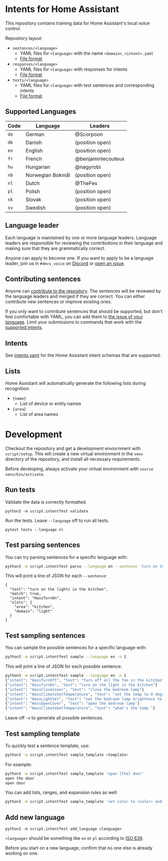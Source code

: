 # Intents for Home Assistant

This repository contains training data for Home Assistant's local voice control.

Repository layout:

* `sentences/<language>`
    * YAML files for `<language>` with the name `<domain>_<intent>.yaml`
    * [File format](sentences/README.md#file-format)
* `responses/<language>`
    * YAML files for `<language>` with responses for intents
    * [File format](responses/README.md#file-format)
* `tests/<language>`
    * YAML files for `<language>` with test sentences and corresponding intents
    * [File format](tests/README.md#file-format)


## Supported Languages

| Code | Language         | Leaders            |
|------|------------------|--------------------|
| `de` | German           | @Scorpoon          |
| `dk` | Danish           | (position open)    |
| `en` | English          | (position open)    |
| `fr` | French           | @benjaminlecouteux |
| `hu` | Hungarian        | @nagyrobi          |
| `nb` | Norwegian Bokmål | (position open)    |
| `nl` | Dutch            | @TheFes            |
| `pl` | Polish           | (position open)    |
| `sk` | Slovak           | (position open)    |
| `sv` | Swedish          | (position open)    |


## Language leader

Each language is maintained by one or more language leaders. Language leaders are responsible for reviewing the contributions in their language and making sure that they are grammatically correct.

Anyone can apply to become one. If you want to apply to be a language leader, join us in `#devs_voice` on [Discord](https://www.home-assistant.io/join-chat/) or [open an issue](https://github.com/home-assistant/intents/issues).

## Contributing sentences

Anyone can [contribute to the repository](CONTRIBUTING.md). The sentences will be reviewed by the language leaders and merged if they are correct. You can either contribute new sentences or improve existing ones.

If you only want to contribute sentences that should be supported, but don't feel comfortable with YAML, you can add them to [the issue of your language](https://github.com/home-assistant/intents/issues?q=is:issue+is:open+label:%22suggest+sentence%22). Limit your submissions to commands that work with the [supported intents](intents.yaml).

## Intents

See [intents.yaml](intents.yaml) for the Home Assistant intent schemas that are supported.


## Lists

Home Assistant will automatically generate the following lists during recognition:

* `{name}`
    * List of device or entity names
* `{area}`
    * List of area names


# Development

Checkout the repository and get a development enviornment with `script/setup`. This will create a new virtual environment in the `venv` directory of the repository, and install all necessary requirements.

Before developing, always activate your virtual environment with `source venv/bin/activate`.

## Run tests

Validate the data is correctly formatted.

```
python3 -m script.intentfest validate
```

Run the tests. Leave `--language` off to run all tests.

```
pytest tests --language nl
```

## Test parsing sentences

You can try parsing sentences for a specific language with:

``` sh
python3 -m script.intentfest parse --language en --sentence 'turn on the lights in the kitchen'
```

This will print a line of JSON for each `--sentence`:

```
{
  "text": "turn on the lights in the kitchen",
  "match": true,
  "intent": "HassTurnOn",
  "slots": {
    "area": "kitchen",
    "domain": "light"
  }
}
```

## Test sampling sentences

You can sample the possible sentences for a specific language with:

``` sh
python3 -m script.intentfest sample --language en -n 1
```

This will print a line of JSON for each possible sentence:

``` sh
python3 -m script.intentfest sample --language en -n 1
{"intent": "HassTurnOff", "text": "turn off all the fan in the kitchen"}
{"intent": "HassTurnOn", "text": "turn on the light in the kitchen"}
{"intent": "HassCloseCover", "text": "close the bedroom lamp"}
{"intent": "HassClimateSetTemperature", "text": "set the temp to 0 degrees celsius"}
{"intent": "HassLightSet", "text": "set the bedroom lamp brightness to 0 percent"}
{"intent": "HassOpenCover", "text": "open the bedroom lamp"}
{"intent": "HassClimateGetTemperature", "text": "what's the temp "}
```

Leave off `-n` to generate all possible sentences.


## Test sampling template

To quickly test a sentence template, use:

``` sh
python3 -m script.intentfest sample_template <template>
```

For example:

``` sh
python3 -m script.intentfest sample_template 'open [the] door'
open the door
open door
```

You can add lists, ranges, and expansion rules as well:

``` sh
python3 -m script.intentfest sample_template 'set color to <color> and brightness to {brightness}' --values color red green --range brightness 1 2 --rule color '[the] {color}'
```

## Add new language

```
python3 -m script.intentfest add_language <language>
```

`<language>` should be something like `en` or `pl` according to [ISO 639](https://en.wikipedia.org/wiki/List_of_ISO_639-1_codes).

Before you start on a new language, confirm that no one else is already working on one.
